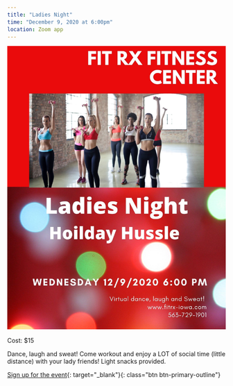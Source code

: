 ```yaml
---
title: "Ladies Night"
time: "December 9, 2020 at 6:00pm"
location: Zoom app
---
```

![Ladies Night - Sept 2020](/assets/images/events/ladiesnight.jpg)

Cost: $15

Dance, laugh and sweat! Come workout and enjoy a LOT of social time (little distance) with your lady friends!  Light snacks provided.

[Sign up for the event](https://app.acuityscheduling.com/schedule.php?owner=16546307&appointmentType=15260392){: target="_blank"}{: class="btn btn-primary-outline"}
